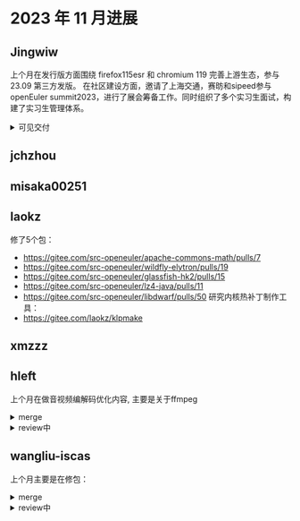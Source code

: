 # 2023 年 11 月进展

## Jingwiw

上个月在发行版方面围绕 firefox115esr 和 chromium 119 完善上游生态，参与 23.09 第三方发版。
在社区建设方面，邀请了上海交通，赛昉和sipeed参与 openEuler summit2023，进行了展会筹备工作。同时组织了多个实习生面试，构建了实习生管理体系。

<details>
<summary>可见交付</summary>

- https://gitee.com/openeuler/community/pulls/5309
- https://gitee.com/src-openeuler/firefox/pulls/123
- https://gitee.com/src-openeuler/libuv/pulls/60
- https://gitee.com/src-openeuler/libvpx/pulls/22
- https://gitee.com/src-openeuler/nss/pulls/114
- https://gitee.com/src-openeuler/mesa/pulls/42
- https://github.com/openEuler-RISCV/oerv-team/commit/8b76e1a8fbe2517f575ca1832bf8f0eb83e9028b

</details>


## jchzhou

## misaka00251

## laokz
修了5个包：
- https://gitee.com/src-openeuler/apache-commons-math/pulls/7
- https://gitee.com/src-openeuler/wildfly-elytron/pulls/19
- https://gitee.com/src-openeuler/glassfish-hk2/pulls/15
- https://gitee.com/src-openeuler/lz4-java/pulls/11
- https://gitee.com/src-openeuler/libdwarf/pulls/50
研究内核热补丁制作工具：
- https://gitee.com/laokz/klpmake

## xmzzz

## hleft

上个月在做音视频编解码优化内容, 主要是关于ffmpeg

<details>
  <summary>merge</summary>

- https://git.ffmpeg.org/gitweb/ffmpeg.git/commit/afb967b81e4169e9e563f6342f4f9f636627de5b
- https://git.ffmpeg.org/gitweb/ffmpeg.git/commit/ea6817d2a7561e758cd6a28903044efa8217cf69
</details>

<details>
  <summary>review中</summary>

- https://patchwork.ffmpeg.org/project/ffmpeg/patch/CAEa-L+uKuW31MEJE=o-DJ58kxPjoWENpJjKdEVfyuPTr-t8=bw@mail.gmail.com/
- https://patchwork.ffmpeg.org/project/ffmpeg/patch/CAEa-L+vZk01QWX1ZCLx0EpbnpfNWVWL6m2O+Rw0QB7vRXgpzqg@mail.gmail.com/
- https://patchwork.ffmpeg.org/project/ffmpeg/patch/CAEa-L+uf8srmXrhv4deJ5EV3Qg7ejBwSnqTSPoR09X-wx9dTWQ@mail.gmail.com/
- https://patchwork.ffmpeg.org/project/ffmpeg/patch/CAEa-L+vFZXnEjwu-dCnNZ3H+N-Gwvi7e=Z22CgxbZ5GwoUzyYQ@mail.gmail.com/
</details>

## wangliu-iscas

上个月主要是在修包：   
<details>
  <summary>merge</summary>
  
  * https://gitee.com/src-openeuler/ffmpeg/pulls/21   
</details>

<details>
  <summary>review中</summary>
  
  * https://gitee.com/src-openeuler/weechat/pulls/4   
  * https://gitee.com/src-openeuler/tengine/pulls/2   
  * https://gitee.com/src-openeuler/ledmon/pulls/4   
</details>
